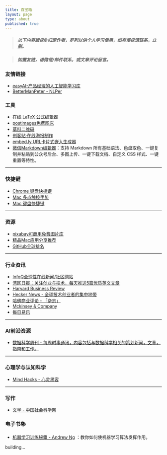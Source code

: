 ```yaml
---
title: 百宝箱
layout: page
type: about
published: true
---
```

> ##### 以下内容版权©️归原作者，罗列以供个人学习使用，如有侵权请联系，立删。

> ##### 如需友链，请微信/邮件联系，或文章评论留言。

### 友情链接

* [easyAI-产品经理的人工智能学习库](https://easyai.tech/)
* [BetterManPeter - NLPer](https://chiang97912.github.io/)


### 工具

* [在线 LaTeX 公式编辑器](https://www.codecogs.com/latex/eqneditor.php?lang=zh-cn)
* [postimages免费图床](https://postimages.org/)
* [草料二维码](https://cli.im/)
* [创客贴·在线海报制作](https://www.chuangkit.com/templatecenter)
* [embed.ly URL卡片式嵌入生成器](https://embed.ly/code)
* [微信Markdown编辑器](https://doocs.github.io/md/)：支持 Markdown 所有基础语法、色盘取色、一键复制并粘贴到公众号后台、多图上传、一键下载文档、自定义 CSS 样式、一键重置等特性。

---

### 快捷键
* [Chrome 键盘快捷键](https://support.google.com/chrome/answer/157179?hl=zh-Hans)
* [Mac 多点触控手势](https://support.apple.com/zh-cn/HT204895)
* [Mac 键盘快捷键](https://support.apple.com/zh-cn/HT201236)

---

### 资源
* [pixabay可商用免费图片库](https://pixabay.com/)
* [精品Mac应用分享推荐](https://wangchujiang.com/awesome-mac/index.zh.html)
* [GitHub全球排名](https://wangchujiang.com/github-rank/index.html)

---

### 行业资讯

* [InfoQ全球性在线新闻/社区网站](https://www.infoq.cn/)
* [湾区日报：关注创业与技术，每天推送5篇优质英文文章](https://wanqu.co/)
* [Harvard Business Review](https://hbr.org/)
* [Hecker News - 全球技术创业者的集中地带](https://news.ycombinator.com/)
* [哈佛商业评论 - 「杂志」](https://www.hbrchina.org/140803-1/)
* [Mckinsey & Company](https://www.mckinsey.com.cn/)
* [每日易讯](https://www.eznewstoday.com/)

---

### AI前沿资源

* [数据科学周刊 - 每周时事通讯，内容包括与数据科学相关的策划新闻，文章，指南和工作。](https://www.datascienceweekly.org/newsletters)

---

### 心理学与认知科学

* [Mind Hacks - 心灵黑客](https://mindhacks.com/)

---

### 写作

* [文学 - 中国社会科学网](http://www.cssn.cn/wx/)

### 电子书📚

* [机器学习训练秘籍 - Andrew Ng](https://deeplearning-ai.github.io/machine-learning-yearning-cn/docs/home/) ：教你如何使机器学习算法发挥作用。


building...
